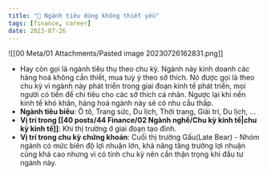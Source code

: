 ```yaml
---
title: "🌱 Ngành tiêu dùng không thiết yếu"
tags: [finance, career]
date: 2023-07-26
---
```


![[00 Meta/01 Attachments/Pasted image 20230726162831.png]]

- Hay còn gọi là ngành tiêu thụ theo chu kỳ. Ngành này kinh doanh các hàng hoá không cần thiết, mua tuỳ ý theo sở thích. Nó được gọi là theo chu kỳ vì ngành này phát triển trong giai đoạn kinh tế phát triển, mọi người có tiền để chi tiêu cho các sở thích cá nhân. Ngược lại khi nền kinh tế khó khăn, hàng hoá ngành này sẽ có nhu cầu thấp.
- **Ngành tiêu biểu**: Ô tô, Trang sức, Du lịch, Thời trang, Giải trí, Du lịch, ...
- **Vị trí trong [[40 posts/44 Finance/02 Ngành nghề/Chu kỳ kinh tế|chu kỳ kinh tế]]**: Khi thị trường ở giai đoạn tạo đỉnh. 
- **Vị trí trong chu kỳ chứng khoán**: Cuối thị trường Gấu(Late Bear) - Nhóm ngành có mức biên độ lợi nhuận lớn, khả năng tăng trưởng lợi nhuận cũng khá cao nhưng vì có tính chu kỳ nên cần thận trọng khi đầu tư ngành này.